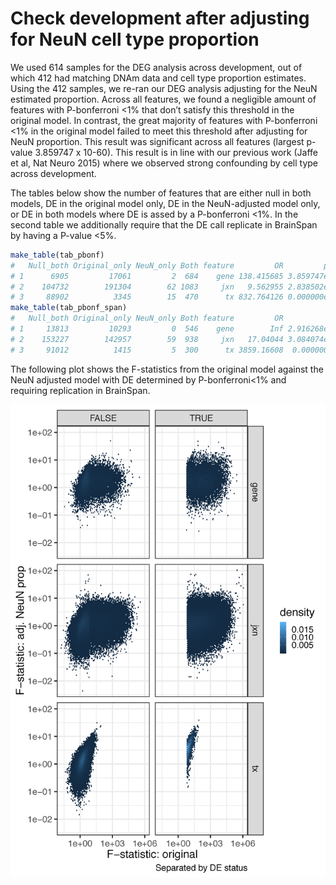 Check development after adjusting for NeuN cell type proportion
==============================================================

We used 614 samples for the DEG analysis across development, out of which 412 had matching DNAm data and cell type proportion estimates. Using the 412 samples, we re-ran our DEG analysis adjusting for the NeuN estimated proportion. Across all features, we found a negligible amount of features with P-bonferroni <1% that don’t satisfy this threshold in the original model. In contrast, the great majority of features with P-bonferroni <1% in the original model failed to meet this threshold after adjusting for NeuN proportion. This result was significant across all features (largest p-value 3.859747 x 10-60). This result is in line with our previous work (Jaffe et al, Nat Neuro 2015) where we observed strong confounding by cell type across development.

The tables below show the number of features that are either null in both models, DE in the original model only, DE in the NeuN-adjusted model only, or DE in both models where DE is assed by a P-bonferroni <1%. In the second table we additionally require that the DE call replicate in BrainSpan by having a P-value <5%.

```R
make_table(tab_pbonf)
#   Null_both Original_only NeuN_only Both feature         OR         pval    pval_bonf
# 1      6905         17061         2  684    gene 138.415685 3.859747e-60 1.157924e-59
# 2    104732        191304        62 1083     jxn   9.562955 2.838502e-99 8.515505e-99
# 3     88902          3345        15  470      tx 832.764126 0.000000e+00 0.000000e+00
make_table(tab_pbonf_span)
#   Null_both Original_only NeuN_only Both feature         OR          pval     pval_bonf
# 1     13813         10293         0  546    gene        Inf 2.916268e-156 8.748805e-156
# 2    153227        142957        59  938     jxn   17.04044 3.084074e-183 9.252221e-183
# 3     91012          1415         5  300      tx 3859.16608  0.000000e+00  0.000000e+00
```

The following plot shows the F-statistics from the original model against the NeuN adjusted model with DE determined by P-bonferroni<1% and requiring replication in BrainSpan.

![F-statistics original vs NeuN-adjusted](f_original_vs_f_adjNeuN.png)
